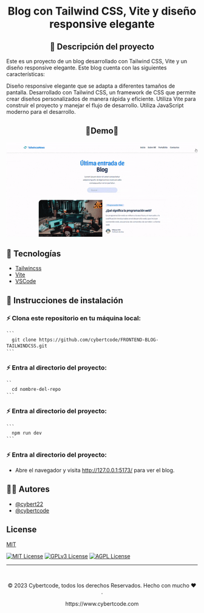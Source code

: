 <h1 align="center">Blog con Tailwind CSS, Vite y diseño responsive elegante</h1>

<center>

## 💬 Descripción del proyecto

</center>

<p>Este es un proyecto de un blog desarrollado con Tailwind CSS, Vite y un diseño responsive elegante. Este blog cuenta con las siguientes características:

Diseño responsive elegante que se adapta a diferentes tamaños de pantalla.
Desarrollado con Tailwind CSS, un framework de CSS que permite crear diseños personalizados de manera rápida y eficiente.
Utiliza Vite para construir el proyecto y manejar el flujo de desarrollo.
Utiliza JavaScript moderno para el desarrollo.

</p>
<div align="center">

## 🥇Demo🥇

![demo](demo.gif)

</div>

## 💎 Tecnologías

- [Tailwincss](https://tailwindcss.com/docs/position)
- [Vite](https://vitejs.dev/)
- [VSCode](https://code.visualstudio.com/)

## 📖 Instrucciones de instalación

### ⚡ Clona este repositorio en tu máquina local:

    ```
      git clone https://github.com/cybertcode/FRONTEND-BLOG-TAILWINDCSS.git
    ```

### ⚡ Entra al directorio del proyecto:

    ``
      cd nombre-del-repo
    ```

### ⚡ Entra al directorio del proyecto:

    ```
      npm run dev
    ```

### ⚡ Entra al directorio del proyecto:

- Abre el navegador y visita http://127.0.0.1:5173/ para ver el blog.

## 👨‍💻 Autores

- [@cybert22](https://www.github.com/cybert22)
- [@cybertcode](https://www.github.com/cybertcode)

## License

[MIT](https://choosealicense.com/licenses/mit/)

[![MIT License](https://img.shields.io/badge/License-MIT-green.svg)](https://choosealicense.com/licenses/mit/)
[![GPLv3 License](https://img.shields.io/badge/License-GPL%20v3-yellow.svg)](https://opensource.org/licenses/)
[![AGPL License](https://img.shields.io/badge/license-AGPL-blue.svg)](http://www.gnu.org/licenses/agpl-3.0)

---

</br>
<div align="center">
<p align="center"> © 2023 Cybertcode, todos los derechos Reservados. Hecho con mucho ❤️ . </p>
<p align="center">
https://www.cybertcode.com
</p>
</div>
